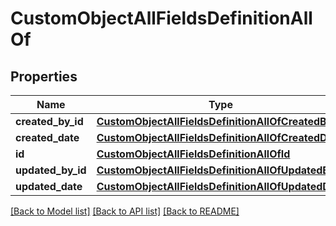# CustomObjectAllFieldsDefinitionAllOf

## Properties
Name | Type | Description | Notes
------------ | ------------- | ------------- | -------------
**created_by_id** | [**CustomObjectAllFieldsDefinitionAllOfCreatedById**](CustomObjectAllFieldsDefinitionAllOfCreatedById.md) |  | [optional] 
**created_date** | [**CustomObjectAllFieldsDefinitionAllOfCreatedDate**](CustomObjectAllFieldsDefinitionAllOfCreatedDate.md) |  | [optional] 
**id** | [**CustomObjectAllFieldsDefinitionAllOfId**](CustomObjectAllFieldsDefinitionAllOfId.md) |  | [optional] 
**updated_by_id** | [**CustomObjectAllFieldsDefinitionAllOfUpdatedById**](CustomObjectAllFieldsDefinitionAllOfUpdatedById.md) |  | [optional] 
**updated_date** | [**CustomObjectAllFieldsDefinitionAllOfUpdatedDate**](CustomObjectAllFieldsDefinitionAllOfUpdatedDate.md) |  | [optional] 

[[Back to Model list]](../README.md#documentation-for-models) [[Back to API list]](../README.md#documentation-for-api-endpoints) [[Back to README]](../README.md)



